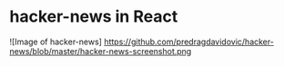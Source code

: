 # hacker-news in React

![Image of hacker-news]
https://github.com/predragdavidovic/hacker-news/blob/master/hacker-news-screenshot.png
